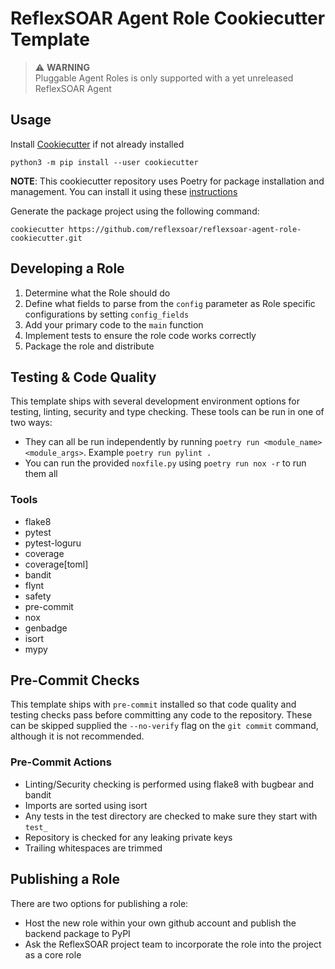 # ReflexSOAR Agent Role Cookiecutter Template

> :warning: <b>WARNING</b><br>Pluggable Agent Roles is only supported with a yet unreleased ReflexSOAR Agent

## Usage

Install [Cookiecutter](https://cookiecutter.readthedocs.io/en/latest/installation.html) if not already installed

```
python3 -m pip install --user cookiecutter
```
**NOTE**: This cookiecutter repository uses Poetry for package installation and management.  You can install it using these [instructions](https://python-poetry.org/docs/#installation)

Generate the package project using the following command:

```
cookiecutter https://github.com/reflexsoar/reflexsoar-agent-role-cookiecutter.git
```

## Developing a Role

1. Determine what the Role should do
2. Define what fields to parse from the `config` parameter as Role specific configurations by setting `config_fields`
3. Add your primary code to the `main` function
4. Implement tests to ensure the role code works correctly
5. Package the role and distribute

## Testing & Code Quality

This template ships with several development environment options for testing, linting, security and type checking. These tools can be run in one of two ways:

- They can all be run independently by running `poetry run <module_name> <module_args>`.  Example `poetry run pylint .`
- You can run the provided `noxfile.py` using `poetry run nox -r` to run them all

### Tools

- flake8
- pytest
- pytest-loguru
- coverage
- coverage[toml]
- bandit
- flynt
- safety
- pre-commit
- nox
- genbadge
- isort
- mypy

## Pre-Commit Checks

This template ships with `pre-commit` installed so that code quality and testing checks pass before committing any code to the repository.  These can be skipped supplied the `--no-verify` flag on the `git commit` command, although it is not recommended.

### Pre-Commit Actions

- Linting/Security checking is performed using flake8 with bugbear and bandit
- Imports are sorted using isort
- Any tests in the test directory are checked to make sure they start with `test_`
- Repository is checked for any leaking private keys
- Trailing whitespaces are trimmed

## Publishing a Role

There are two options for publishing a role:

- Host the new role within your own github account and publish the backend package to PyPI
- Ask the ReflexSOAR project team to incorporate the role into the project as a core role